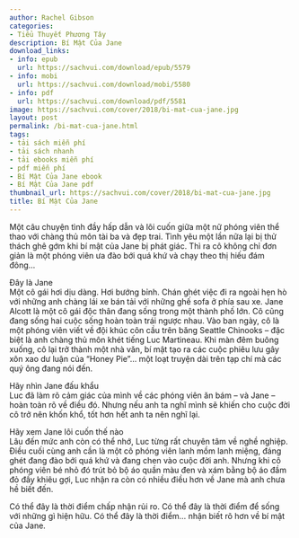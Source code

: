 ```yaml
---
author: Rachel Gibson
categories:
- Tiểu Thuyết Phương Tây
description: Bí Mật Của Jane
download_links:
- info: epub
  url: https://sachvui.com/download/epub/5579
- info: mobi
  url: https://sachvui.com/download/mobi/5580
- info: pdf
  url: https://sachvui.com/download/pdf/5581
image: https://sachvui.com/cover/2018/bi-mat-cua-jane.jpg
layout: post
permalink: /bi-mat-cua-jane.html
tags:
- tải sách miễn phí
- tải sách nhanh
- tải ebooks miễn phí
- pdf miễn phí
- Bí Mật Của Jane ebook
- Bí Mật Của Jane pdf
thumbnail_url: https://sachvui.com/cover/2018/bi-mat-cua-jane.jpg
title: Bí Mật Của Jane
---
```


 <div class="item-desc text-justify"> <p>Một câu chuyện tình đầy hấp dẫn và lôi cuốn giữa một nữ phóng viên thể thao với chàng thủ môn tài ba và đẹp trai. Tình yêu một lần nữa lại bị thử thách ghê gớm khi bí mật của Jane bị phát giác. Thì ra cô không chỉ đơn giản là một phóng viên ưa đào bới quá khứ và chạy theo thị hiếu đám đông…</p><p>Đây là Jane<br>Một cô gái hơi dịu dàng. Hơi bướng bỉnh. Chán ghét việc đi ra ngoài hẹn hò với những anh chàng lái xe bán tải với những ghế sofa ở phía sau xe. Jane Alcott là một cô gái độc thân đang sống trong một thành phố lớn. Cô cũng đang sống hai cuộc sống hoàn toàn trái ngược nhau. Vào ban ngày, cô là một phóng viên viết về đội khúc côn cầu trên băng Seattle Chinooks – đặc biệt là anh chàng thủ môn khét tiếng Luc Martineau. Khi màn đêm buông xuống, cô lại trở thành một nhà văn, bí mật tạo ra các cuộc phiêu lưu gây xôn xao dư luận của “Honey Pie”… một loạt truyện dài trên tạp chí mà các quý ông đang nói đến.</p><p>Hãy nhìn Jane đấu khẩu<br>Luc đã làm rõ cảm giác của mình về các phóng viên ăn bám – và Jane – hoàn toàn rõ về điều đó. Nhưng nếu anh ta nghĩ mình sẽ khiến cho cuộc đời cô trở nên khốn khổ, tốt hơn hết anh ta nên nghĩ lại.</p><p>Hãy xem Jane lôi cuốn thế nào<br>Lâu đến mức anh còn có thể nhớ, Luc từng rất chuyên tâm về nghề nghiệp. Điều cuối cùng anh cần là một cô phóng viên lanh mồm lanh miệng, đáng ghét đang đào bới quá khứ và đang chen vào cuộc đời anh. Nhưng khi cô phóng viên bé nhỏ đó trút bỏ bộ áo quần màu đen và xám bằng bộ áo đầm đỏ đầy khiêu gợi, Luc nhận ra còn có nhiều điều hơn về Jane mà anh chưa hề biết đến.</p><p>Có thể đây là thời điểm chấp nhận rủi ro. Có thể đây là thời điểm để sống với những gì hiện hữu. Có thể đây là thời điểm… nhận biết rõ hơn về bí mật của Jane.</p> </div>